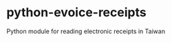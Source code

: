 python-evoice-receipts
======================

Python module for reading electronic receipts in Taiwan
